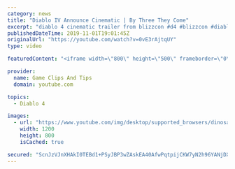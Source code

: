 ```yaml
---
category: news
title: "Diablo IV Announce Cinematic | By Three They Come"
excerpt: "diablo 4 cinematic trailer from blizzcon #d4 #blizzcon #diablo."
publishedDateTime: 2019-11-01T19:01:45Z
originalUrl: "https://youtube.com/watch?v=0vE3rAjtqUY"
type: video

featuredContent: "<iframe width=\"800\" height=\"500\" frameborder=\"0\" src=\"https://www.youtube.com/embed/0vE3rAjtqUY\" allow=\"accelerometer; autoplay; encrypted-media; gyroscope; picture-in-picture\" allowfullscreen></iframe>"

provider:
  name: Game Clips And Tips
  domain: youtube.com

topics:
  - Diablo 4

images:
  - url: "https://www.youtube.com/img/desktop/supported_browsers/dinosaur.png"
    width: 1200
    height: 800
    isCached: true

secured: "ScnJzVJnXHAkI0TEBd1+PSyJBP3wZAskEA40AfwPqtpijCKW7yN2h96YANjDXuiHNCJLLXa4OSQoLn26vdNyl/6h81tJi/komdGaMhwguKA1Pf7y6cQHisUDnIX1nJ7MgLNekh6vnRCdg3BxWMiiO4IhvchKAcc4sL+81MtIN3P6b1fwW6o5d6hNhG0UejsDczlqct40GAr76KhsJE1PPRrCbkJ6p9FXT/vTvv3gtUJ+/8ofWinRiQr/RYf/hIDPtGphMCzDUZqhCJ25ZfsvfHg/YczFZcAHTr7HwY9SlU8YWwMLxuQKsIrsl9gx4BUuF1dF9RXlVKfNpiufvQ2c6iBfL6yakvNhVv3n1a6PVhb/p7UW/J5ehRNIq7rR8dYFEFvR4xwIUBGxMYDWBcG60g==;D7R80ZI7Ecp2WbjfQrcWGQ=="
---
```


